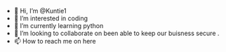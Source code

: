 - 👋 Hi, I’m @Kuntie1
- 👀 I’m interested in coding
- 🌱 I’m currently learning python
- 💞️ I’m looking to collaborate on been able to keep our buisness secure .
- 📫 How to reach me on here 

<!---
Kuntie1/Kuntie1 is a ✨ special ✨ repository because its `README.md` (this file) appears on your GitHub profile.
You can click the Preview link to take a look at your changes.
--->
